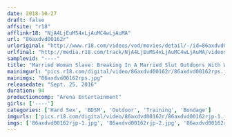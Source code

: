 ```yaml
---
date: 2018-10-27
draft: false
affsite: "r18"
afflinkr18: "NjA4LjEuMS4xLjAuMC4wLjAuMA"
url: "86axdvd00162r"
urloriginal: "http://www.r18.com/videos/vod/movies/detail/-/id=86axdvd00162r"
urlfinal: "http://media.r18.com/track/NjA4LjEuMS4xLjAuMC4wLjAuMA/videos/vod/movies/detail/-/id=86axdvd00162r"
samplevid: "----"
title: "Married Woman Slave: Breaking In A Married Slut Outdoors With Whips"
mainimgurl: "pics.r18.com/digital/video/86axdvd00162r/86axdvd00162rps.jpg"
mainimgs: "86axdvd00162rps.jpg"
releasedate: "Sept. 25, 2016"
duration: 94
productioncomp: "Arena Entertainment"
girls: ['----']
categories: ['Hard Sex', 'BDSM', 'Outdoor', 'Training', 'Bondage']
imgurls: ['pics.r18.com/digital/video/86axdvd00162r/86axdvd00162rjp-1.jpg', 'pics.r18.com/digital/video/86axdvd00162r/86axdvd00162rjp-2.jpg', 'pics.r18.com/digital/video/86axdvd00162r/86axdvd00162rjp-3.jpg', 'pics.r18.com/digital/video/86axdvd00162r/86axdvd00162rjp-4.jpg', 'pics.r18.com/digital/video/86axdvd00162r/86axdvd00162rjp-5.jpg', 'pics.r18.com/digital/video/86axdvd00162r/86axdvd00162rjp-6.jpg', 'pics.r18.com/digital/video/86axdvd00162r/86axdvd00162rjp-7.jpg', 'pics.r18.com/digital/video/86axdvd00162r/86axdvd00162rjp-8.jpg', 'pics.r18.com/digital/video/86axdvd00162r/86axdvd00162rjp-9.jpg', 'pics.r18.com/digital/video/86axdvd00162r/86axdvd00162rjp-10.jpg', 'pics.r18.com/digital/video/86axdvd00162r/86axdvd00162rjp-11.jpg', 'pics.r18.com/digital/video/86axdvd00162r/86axdvd00162rjp-12.jpg', 'pics.r18.com/digital/video/86axdvd00162r/86axdvd00162rjp-13.jpg', 'pics.r18.com/digital/video/86axdvd00162r/86axdvd00162rjp-14.jpg', 'pics.r18.com/digital/video/86axdvd00162r/86axdvd00162rjp-15.jpg', 'pics.r18.com/digital/video/86axdvd00162r/86axdvd00162rjp-16.jpg', 'pics.r18.com/digital/video/86axdvd00162r/86axdvd00162rjp-17.jpg', 'pics.r18.com/digital/video/86axdvd00162r/86axdvd00162rjp-18.jpg', 'pics.r18.com/digital/video/86axdvd00162r/86axdvd00162rjp-19.jpg', 'pics.r18.com/digital/video/86axdvd00162r/86axdvd00162rjp-20.jpg']
imgs: ['86axdvd00162rjp-1.jpg', '86axdvd00162rjp-2.jpg', '86axdvd00162rjp-3.jpg', '86axdvd00162rjp-4.jpg', '86axdvd00162rjp-5.jpg', '86axdvd00162rjp-6.jpg', '86axdvd00162rjp-7.jpg', '86axdvd00162rjp-8.jpg', '86axdvd00162rjp-9.jpg', '86axdvd00162rjp-10.jpg', '86axdvd00162rjp-11.jpg', '86axdvd00162rjp-12.jpg', '86axdvd00162rjp-13.jpg', '86axdvd00162rjp-14.jpg', '86axdvd00162rjp-15.jpg', '86axdvd00162rjp-16.jpg', '86axdvd00162rjp-17.jpg', '86axdvd00162rjp-18.jpg', '86axdvd00162rjp-19.jpg', '86axdvd00162rjp-20.jpg']
---
```

